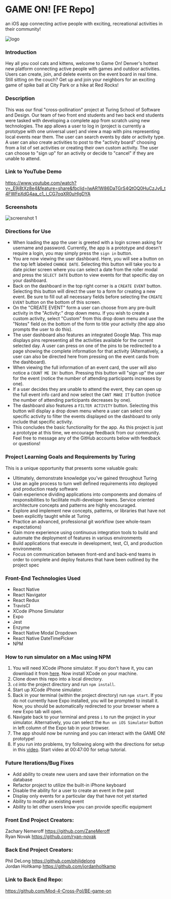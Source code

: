 # GAME ON! [FE Repo]
an iOS app connecting active people with exciting, recreational activities in their community!

![logo](https://user-images.githubusercontent.com/53405028/79399821-97868a00-7f41-11ea-9f51-c88389a9d84d.png)

### Introduction
Hey all you cool cats and kittens, welcome to Game On! Denver's hottest new platform connecting active people with games and outdoor activities. Users can create, join, and delete events on the event board in real time. Still sitting on the couch? Get up and join your neighbors for an exciting game of spike ball at City Park or a hike at Red Rocks!

### Description
This was our final "cross-pollination" project at Turing School of Software and Design. Our team of two front end students and two back end students were tasked with developing a complete app from scratch using new technologies. The app allows a user to log in (project is currently a prototype with one universal user) and view a map with pins representing local events near them. The user can search events by date or activity type. A user can also create activities to post to the "activity board" choosing from a list of set activities or creating their own custom activity. The user can choose to "sign up" for an activity or decide to "cancel" if they are unable to attend.

### Link to YouTube Demo
https://www.youtube.com/watch?v=_E9j8tXz8e4&feature=share&fbclid=IwAR1W86DaTGrS4QtOQ0HuCzJv6_t4FWFpXdG4aa_c1_j_CG7oqXR0uHlgDYA

### Screenshots
![screenshot 1](https://user-images.githubusercontent.com/53405028/79586880-f9a0d580-808e-11ea-9f5b-ffd7696eb129.png)

### Directions for Use
- When loading the app the user is greeted with a login screen asking for username and password. Currently, the app is a prototype and doesn't require a login, you may simply press the `sign in` button.
- You are now viewing the user dashboard. Here, you will see a button on the top left labeled `CHANGE DATE`. Selecting this button will take you to a date picker screen where you can select a date from the roller modal and press the `SELECT DATE` button to view events for that specific day on your dashboard.
- Back on the dashboard in the top right corner is a `CREATE EVENT` button. Selecting this button will direct the user to a form for creating a new event. Be sure to fill out all necessary fields before selecting the `CREATE EVENT` button on the bottom of this screen.
- On the "CREATE EVENT" form a user can choose from any pre-built activity in the "Activity:" drop down menu. If you wish to create a custom activity, select "Custom" from this drop down menu and use the "Notes" field on the bottom of the form to title your activity (the app also prompts the user to do this).
- The user dashboard also features an integrated Google Map. This map displays pins representing all the activities available for the current selected day. A user can press on one of the pins to be redirected to a page showing the complete information for that activity (Alternatively, a user can also be directed here from pressing on the event cards from the dashboard).
- When viewing the full information of an event card, the user will also notice a `COUNT ME IN!` button. Pressing this button will "sign up" the user for the event (notice the number of attending participants increases by one).
- If a user decides they are unable to attend the event, they can open up the full event info card and now select the `CANT MAKE IT` button (notice the number of attending participants decreases by one).
- The dashboard also features a `FILTER ACTIVITY` button. Selecting this button will display a drop down menu where a user can select one specific activity to filter the events displayed on the dashboard to only include that specific activity.
- This concludes the basic functionality for the app. As this project is just a prototype at this time, we encourage feedback from our community. Feel free to message any of the GitHub accounts below with feedback or questions!

### Project Learning Goals and Requirements by Turing
This is a unique opportunity that presents some valuable goals:
- Ultimately, demonstrate knowledge you’ve gained throughout Turing
- Use an agile process to turn well defined requirements into deployed and production ready software
- Gain experience dividing applications into components and domains of responsibilities to facilitate multi-developer teams. Service oriented architecture concepts and patterns are highly encouraged.
- Explore and implement new concepts, patterns, or libraries that have not been explicitly taught while at Turing
- Practice an advanced, professional git workflow (see whole-team expectations)
- Gain more experience using continuous integration tools to build and automate the deployment of features in various environments
- Build applications that execute in development, test, CI, and production environments
- Focus on communication between front-end and back-end teams in order to complete and deploy features that have been outlined by the project spec

### Front-End Technologies Used
- React Native
- React Navigator
- React Redux
- TravisCI
- XCode iPhone Simulator
- Expo
- Jest
- Enzyme
- React Native Modal Dropdown
- React Native DateTimePicker
- NPM

### How to run simulator on a Mac using NPM
1. You will need XCode iPhone simulator. If you don't have it, you can download it from [here](https://apps.apple.com/us/app/xcode/id497799835?mt=12). Now install XCode on your machine.
2. Clone down this repo into a local directory.
3. `cd` into the project directory and run `npm install`.
4. Start up XCode iPhone simulator.
5. Back in your terminal (within the project directory) run `npm start`. If you do not currently have Expo installed, you will be prompted to install it. Now, you should be automatically redirected to your browser where a new Expo tab will open.
6. Navigate back to your terminal and press `i` to run the project in your simulator. Alternatively, you can select the `Run on iOS Simulator` button in left column of the Expo tab in your browser.
7. The app should now be running and you can interact with the GAME ON! prototype!
8. If you run into problems, try following along with the directions for setup in this [video](https://www.youtube.com/watch?v=qSRrxpdMpVc&t=3495s). Start video at 00:47:00 for setup tutorial.

### Future Iterations/Bug Fixes
- Add ability to create new users and save their information on the database
- Refactor project to utilize the built-in iPhone keyboard
- Disable the ability for a user to create an event in the past
- Display only events for a particular day that have not yet started
- Ability to modify an existing event
- Ability to let other users know you can provide specific equipment

### Front End Project Creators:
Zachary Nemeroff https://github.com/ZaneMeroff<br>
Ryan Novak https://github.com/ryan-novak

### Back End Project Creators:
Phil DeLong https://github.com/philjdelong<br>
Jordan Holtkamp https://github.com/jordanholtkamp

### Link to Back End Repo:
https://github.com/Mod-4-Cross-Pol/BE-game-on
